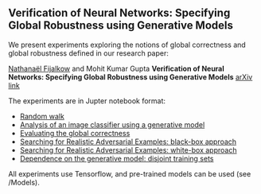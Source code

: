 ## Verification of Neural Networks: Specifying Global Robustness using Generative Models

We present experiments exploring the notions of global correctness and global robustness defined in our research paper:

[Nathanaël Fijalkow](https://nathanael-fijalkow.github.io/) and Mohit Kumar Gupta
**Verification of Neural Networks: Specifying Global Robustness using Generative Models**
[arXiv link](TBA)

The experiments are in Jupter notebook format:
* [Random walk](https://github.com/mohitiitb/NeuralNetworkVerification_GlobalRobustness/blob/master/Random%20walk.ipynb)
* [Analysis of an image classifier using a generative model](https://github.com/mohitiitb/NeuralNetworkVerification_GlobalRobustness/blob/master/Analysis.ipynb)
* [Evaluating the global correctness](https://github.com/mohitiitb/NeuralNetworkVerification_GlobalRobustness/blob/master/Global%20correctness.ipynb)
* [Searching for Realistic Adversarial Examples: black-box approach](https://github.com/mohitiitb/NeuralNetworkVerification_GlobalRobustness/blob/master/Adversarial%20Examples%20Black-box.ipynb)
* [Searching for Realistic Adversarial Examples: white-box approach](https://github.com/mohitiitb/NeuralNetworkVerification_GlobalRobustness/blob/master/Adversarial%20Examples%20White-box.ipynb)
* [Dependence on the generative model: disjoint training sets](https://github.com/mohitiitb/NeuralNetworkVerification_GlobalRobustness/blob/master/EMNIST.ipynb)

All experiments use Tensorflow, and pre-trained models can be used (see /Models).
